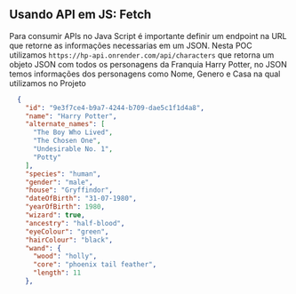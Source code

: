 ## Usando API em JS: Fetch
Para consumir APIs no Java Script é importante definir um endpoint na URL que retorne as informações necessarias em um JSON.
Nesta POC utilizamos ```https://hp-api.onrender.com/api/characters``` que retorna um objeto JSON com todos os personagens da Franquia Harry Potter, no JSON temos informações dos personagens como Nome, Genero e Casa na qual utilizamos no Projeto

``` json
  {
    "id": "9e3f7ce4-b9a7-4244-b709-dae5c1f1d4a8",
    "name": "Harry Potter",
    "alternate_names": [
      "The Boy Who Lived",
      "The Chosen One",
      "Undesirable No. 1",
      "Potty"
    ],
    "species": "human",
    "gender": "male",
    "house": "Gryffindor",
    "dateOfBirth": "31-07-1980",
    "yearOfBirth": 1980,
    "wizard": true,
    "ancestry": "half-blood",
    "eyeColour": "green",
    "hairColour": "black",
    "wand": {
      "wood": "holly",
      "core": "phoenix tail feather",
      "length": 11
    },
```

